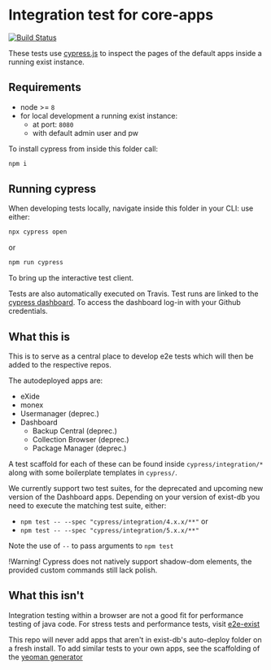 # Integration test for core-apps
[![Build Status](https://travis-ci.com/eXist-db/e2e-core.svg?branch=master)](https://travis-ci.com/eXist-db/e2e-core)

These tests use [cypress.js](https://www.cypress.io) to inspect the pages of the default apps inside a running exist instance.

## Requirements
*   node >= `8`
*   for local development a running exist instance:
    *   at port: `8080`
    *   with default admin user and pw

To install cypress from inside this folder call:
```bash
npm i
```

## Running cypress
When developing tests locally, navigate inside this folder in your CLI:
use either:
```bash
npx cypress open
```
or
```bash
npm run cypress
```
To bring up the interactive test client.

Tests are also automatically executed on Travis.
Test runs are linked to the [cypress dashboard](https://dashboard.cypress.io/#/projects/w23pgu/runs). To access the dashboard log-in with your Github credentials.

## What this is
This is to serve as a central place to develop e2e tests which will then be added to the respective repos.

The autodeployed apps are:
*   eXide
*   monex
*   Usermanager (deprec.)
*   Dashboard
    *   Backup Central (deprec.)
    *   Collection Browser (deprec.)
    *   Package Manager (deprec.)

A test scaffold for each of these can be found inside `cypress/integration/*` along with some boilerplate templates in `cypress/`.

We currently support two test suites, for the deprecated and upcoming new version of the Dashboard apps. Depending on your version of exist-db you need to execute the matching test suite, either:
*   `npm test -- --spec "cypress/integration/4.x.x/**"`
or
*   `npm test -- --spec "cypress/integration/5.x.x/**"`

Note the use of `--` to pass arguments to `npm test`

!Warning! Cypress does not natively support shadow-dom elements, the provided custom commands still lack polish. 

## What this isn't
Integration testing within a browser are not a good fit for performance testing of java code. For stress tests and performance tests, visit [e2e-exist](https://github.com/eXist-db/e2e-exist)

This repo will never add apps that aren't in exist-db's auto-deploy folder on a fresh install. To add similar tests to your own apps, see the scaffolding of the [yeoman generator](https://github.com/eXist-db/generator-exist)
